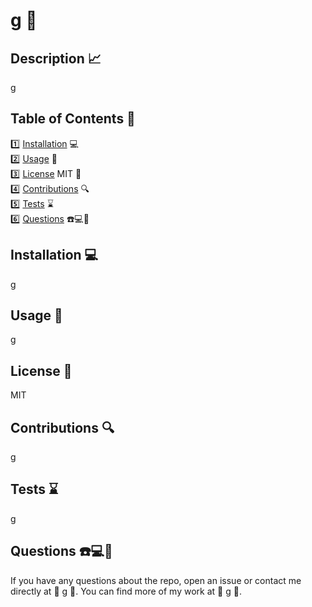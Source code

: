 #  g 📌
  ##  Description 📈
  g
  ## Table of Contents 📓
  1️⃣ [Installation](#installation) 💻 <br>
  2️⃣ [Usage](#usage) 📎 <br>
  3️⃣ [License](#license)
      MIT 📂 <br>
  4️⃣ [Contributions](#contributions) 🔍 <br>
  5️⃣ [Tests](#tests) ⌛ <br>
  6️⃣ [Questions](#questions) ☎️💻📱 <br>

  ## Installation 💻
  g
  ## Usage 📎
  g
  ## License 📂
  MIT
  ## Contributions 🔍
  g
  ## Tests ⌛
  g
  ## Questions ☎️💻📱
  If you have any questions about the repo, open an issue or contact me directly at 📧 g 📧. You can find more of my work at 🔖 [g](https://github.com/g/) 🔖. 
  
